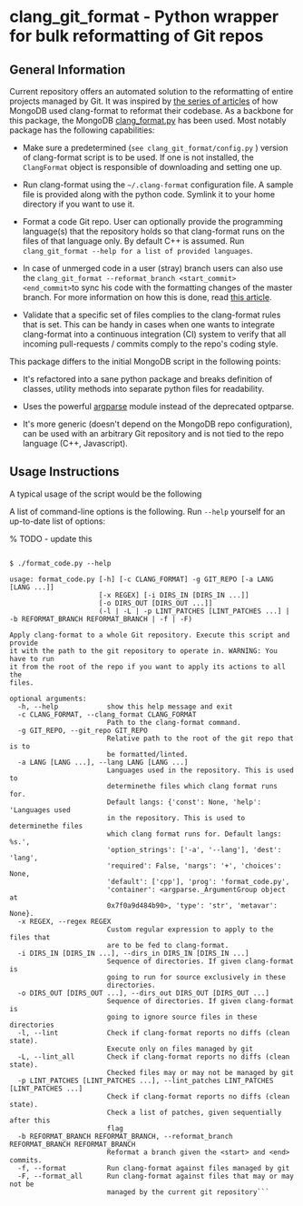 # clang_git_format - Python wrapper for bulk reformatting of Git repos

## General Information

Current repository offers an automated solution to the reformatting of entire
projects managed by Git. It was inspired by [the series of
articles](https://engineering.mongodb.com/post/succeeding-with-clangformat-part-1-pitfalls-and-planning/)
of how MongoDB used clang-format to reformat their codebase. As a backbone for
this package, the MongoDB
[clang_format.py](https://github.com/mongodb/mongo/blob/master/buildscripts/clang_format.py)
has been used. Most notably package has the following capabilities:

- Make sure a predetermined (`see clang_git_format/config.py` ) version of
    clang-format script is to be used. If one is not installed, the
    `ClangFormat` object is responsible of downloading and setting one up.
- Run clang-format using the `~/.clang-format` configuration file. A sample
    file is provided along with the python code. Symlink it to your home
    directory if you want to use it.

- Format a code Git repo. User can optionally provide the programming
    language(s) that the repository holds so that clang-format runs on the files
    of that language only. By default C++ is assumed.  Run
    `clang_git_format --help for a list of provided languages`.

- In case of unmerged code in a user (stray) branch users can also use the
    `clang_git_format --reformat_branch <start_commit> <end_commit>`to sync his
    code with the formatting changes of the master branch. For more information
    on how this is done, read [this
    article](https://engineering.mongodb.com/post/succeeding-with-clangformat-part-3-persisting-the-change).

- Validate that a specific set of files complies to the clang-format rules that
    is set. This can be handy in cases when one wants to integrate clang-format
    into a continuous integration (CI) system to verify that all incoming
    pull-requests / commits comply to the repo's coding style.

This package differs to the initial MongoDB script in the following points:

- It's refactored into a sane python package and breaks definition of classes,
    utility methods into separate python files for readability.

- Uses the powerful
    [argparse](https://docs.python.org/dev/library/argparse.html) module instead
    of the deprecated optparse.

- It's more generic (doesn't depend on the MongoDB repo configuration), can be
    used with an arbitrary Git repository and is not tied to the repo language
    (C++, Javascript).


## Usage Instructions

A typical usage of the script would be the following

A list of command-line options is the following. Run `--help` yourself for an
up-to-date list of options:


% TODO - update this

```

$ ./format_code.py --help

usage: format_code.py [-h] [-c CLANG_FORMAT] -g GIT_REPO [-a LANG [LANG ...]]
                      [-x REGEX] [-i DIRS_IN [DIRS_IN ...]]
                      [-o DIRS_OUT [DIRS_OUT ...]]
                      (-l | -L | -p LINT_PATCHES [LINT_PATCHES ...] | -b REFORMAT_BRANCH REFORMAT_BRANCH | -f | -F)

Apply clang-format to a whole Git repository. Execute this script and provide
it with the path to the git repository to operate in. WARNING: You have to run
it from the root of the repo if you want to apply its actions to all the
files.

optional arguments:
  -h, --help            show this help message and exit
  -c CLANG_FORMAT, --clang_format CLANG_FORMAT
                        Path to the clang-format command.
  -g GIT_REPO, --git_repo GIT_REPO
                        Relative path to the root of the git repo that is to
                        be formatted/linted.
  -a LANG [LANG ...], --lang LANG [LANG ...]
                        Languages used in the repository. This is used to
                        determinethe files which clang format runs for.
                        Default langs: {'const': None, 'help': 'Languages used
                        in the repository. This is used to determinethe files
                        which clang format runs for. Default langs: %s.',
                        'option_strings': ['-a', '--lang'], 'dest': 'lang',
                        'required': False, 'nargs': '+', 'choices': None,
                        'default': ['cpp'], 'prog': 'format_code.py',
                        'container': <argparse._ArgumentGroup object at
                        0x7f0a9d484b90>, 'type': 'str', 'metavar': None}.
  -x REGEX, --regex REGEX
                        Custom regular expression to apply to the files that
                        are to be fed to clang-format.
  -i DIRS_IN [DIRS_IN ...], --dirs_in DIRS_IN [DIRS_IN ...]
                        Sequence of directories. If given clang-format is
                        going to run for source exclusively in these
                        directories.
  -o DIRS_OUT [DIRS_OUT ...], --dirs_out DIRS_OUT [DIRS_OUT ...]
                        Sequence of directories. If given clang-format is
                        going to ignore source files in these directories
  -l, --lint            Check if clang-format reports no diffs (clean state).
                        Execute only on files managed by git
  -L, --lint_all        Check if clang-format reports no diffs (clean state).
                        Checked files may or may not be managed by git
  -p LINT_PATCHES [LINT_PATCHES ...], --lint_patches LINT_PATCHES [LINT_PATCHES ...]
                        Check if clang-format reports no diffs (clean state).
                        Check a list of patches, given sequentially after this
                        flag
  -b REFORMAT_BRANCH REFORMAT_BRANCH, --reformat_branch REFORMAT_BRANCH REFORMAT_BRANCH
                        Reformat a branch given the <start> and <end> commits.
  -f, --format          Run clang-format against files managed by git
  -F, --format_all      Run clang-format against files that may or may not be
                        managed by the current git repository```

```
